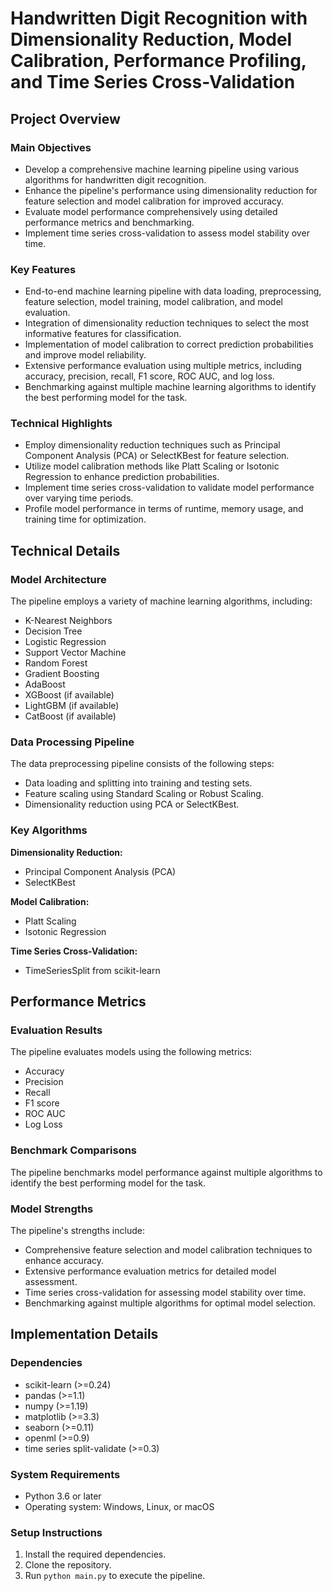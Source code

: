 # Handwritten Digit Recognition with Dimensionality Reduction, Model Calibration, Performance Profiling, and Time Series Cross-Validation

## Project Overview

### Main Objectives

* Develop a comprehensive machine learning pipeline using various algorithms for handwritten digit recognition.
* Enhance the pipeline's performance using dimensionality reduction for feature selection and model calibration for improved accuracy.
* Evaluate model performance comprehensively using detailed performance metrics and benchmarking.
* Implement time series cross-validation to assess model stability over time.

### Key Features

* End-to-end machine learning pipeline with data loading, preprocessing, feature selection, model training, model calibration, and model evaluation.
* Integration of dimensionality reduction techniques to select the most informative features for classification.
* Implementation of model calibration to correct prediction probabilities and improve model reliability.
* Extensive performance evaluation using multiple metrics, including accuracy, precision, recall, F1 score, ROC AUC, and log loss.
* Benchmarking against multiple machine learning algorithms to identify the best performing model for the task.

### Technical Highlights

* Employ dimensionality reduction techniques such as Principal Component Analysis (PCA) or SelectKBest for feature selection.
* Utilize model calibration methods like Platt Scaling or Isotonic Regression to enhance prediction probabilities.
* Implement time series cross-validation to validate model performance over varying time periods.
* Profile model performance in terms of runtime, memory usage, and training time for optimization.

## Technical Details

### Model Architecture

The pipeline employs a variety of machine learning algorithms, including:

* K-Nearest Neighbors
* Decision Tree
* Logistic Regression
* Support Vector Machine
* Random Forest
* Gradient Boosting
* AdaBoost
* XGBoost (if available)
* LightGBM (if available)
* CatBoost (if available)

### Data Processing Pipeline

The data preprocessing pipeline consists of the following steps:

* Data loading and splitting into training and testing sets.
* Feature scaling using Standard Scaling or Robust Scaling.
* Dimensionality reduction using PCA or SelectKBest.

### Key Algorithms

**Dimensionality Reduction:**
* Principal Component Analysis (PCA)
* SelectKBest

**Model Calibration:**
* Platt Scaling
* Isotonic Regression

**Time Series Cross-Validation:**
* TimeSeriesSplit from scikit-learn

## Performance Metrics

### Evaluation Results

The pipeline evaluates models using the following metrics:

* Accuracy
* Precision
* Recall
* F1 score
* ROC AUC
* Log Loss

### Benchmark Comparisons

The pipeline benchmarks model performance against multiple algorithms to identify the best performing model for the task.

### Model Strengths

The pipeline's strengths include:

* Comprehensive feature selection and model calibration techniques to enhance accuracy.
* Extensive performance evaluation metrics for detailed model assessment.
* Time series cross-validation for assessing model stability over time.
* Benchmarking against multiple algorithms for optimal model selection.

## Implementation Details

### Dependencies

* scikit-learn (>=0.24)
* pandas (>=1.1)
* numpy (>=1.19)
* matplotlib (>=3.3)
* seaborn (>=0.11)
* openml (>=0.9)
* time series split-validate (>=0.3)

### System Requirements

* Python 3.6 or later
* Operating system: Windows, Linux, or macOS

### Setup Instructions

1. Install the required dependencies.
2. Clone the repository.
3. Run `python main.py` to execute the pipeline.